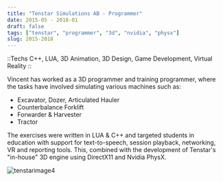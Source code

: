```yaml
---
title: "Tenstar Simulations AB - Programmer"
date: 2015-05 - 2018-01
draft: false
tags: ["tenstar", "programmer", "3d", "nvidia", "physx"]
slug: 2015-2018
---
```


::Techs
C++, LUA, 3D Animation, 3D Design, Game Development, Virtual Reality 
::

Vincent has worked as a 3D programmer and training programmer, 
where the tasks have involved simulating various machines such as:

* Excavator, Dozer, Articulated Hauler
* Counterbalance Forklift
* Forwarder & Harvester
* Tractor

The exercises were written in LUA & C++ and targeted students in education with support for text-to-speech, session playback, networking, VR and reporting tools. This, combined with the development of Tenstar's "in-house" 3D engine using DirectX11 and Nvidia PhysX.

![tenstarimage4](/media/tenstar4.png)

